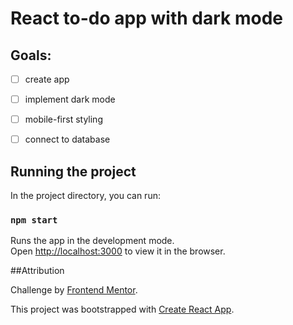 # React to-do app with dark mode

## Goals:

- [ ] create app

- [ ] implement dark mode

- [ ] mobile-first styling

- [ ] connect to database


## Running the project

In the project directory, you can run:

### `npm start`

Runs the app in the development mode.\
Open [http://localhost:3000](http://localhost:3000) to view it in the browser.

##Attribution

Challenge by <a href="https://www.frontendmentor.io?ref=challenge" target="_blank">Frontend Mentor</a>.

This project was bootstrapped with [Create React App](https://github.com/facebook/create-react-app).

